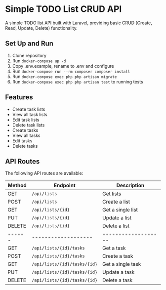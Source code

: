 # Simple TODO List CRUD API

A simple TODO list API built with Laravel, providing basic CRUD (Create, Read, Update, Delete) functionality.

## Set Up and Run

1. Clone repository
2. Run `docker-compose up -d`
3. Copy .env.example, rename to .env and configure
4. Run `docker-compose run --rm composer composer install`
5. Run `docker-compose exec php php artisan migrate`
6. Run `docker-compose exec php php artisan test` to running tests

## Features

- Create task lists
- View all task lists
- Edit task lists
- Delete task lists
- Create tasks
- View all tasks
- Edit tasks
- Delete tasks

## API Routes

The following API routes are available:

| Method | Endpoint                     | Description         |
| ------ |------------------------------|---------------------|
| GET    | `/api/lists`                 | Get lists           |
| POST   | `/api/lists`                 | Create a list       |
| GET    | `/api/lists/{id}`            | Get a single list   |
| PUT    | `/api/lists/{id}`            | Update a list       |
| DELETE | `/api/lists/{id}`            | Delete a list       |
| ------ | -------------------          | ------------------- |
| GET    | `/api/lists/{id}/tasks`      | Get a task          |
| POST   | `/api/lists/{id}/tasks`      | Create a task       |
| GET    | `/api/lists/{id}/tasks/{id}` | Get a single task   |
| PUT    | `/api/lists/{id}/tasks/{id}` | Update a task       |
| DELETE | `/api/lists/{id}/tasks/{id}` | Delete a task       |


